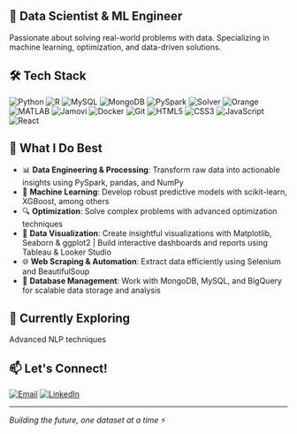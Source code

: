 ## 🚀 Data Scientist & ML Engineer 
Passionate about solving real-world problems with data. Specializing in machine learning, optimization, and data-driven solutions.

## 🛠️ Tech Stack

![Python](https://img.shields.io/badge/Python-3776AB?style=for-the-badge&logo=python&logoColor=white)
![R](https://img.shields.io/badge/R-276DC3?style=for-the-badge&logo=r&logoColor=white)
![MySQL](https://img.shields.io/badge/MySQL-4479A1?style=for-the-badge&logo=mysql&logoColor=white)
![MongoDB](https://img.shields.io/badge/MongoDB-47A248?style=for-the-badge&logo=mongodb&logoColor=white)
![PySpark](https://img.shields.io/badge/PySpark-E25A1C?style=for-the-badge&logo=apache-spark&logoColor=white)
![Solver](https://img.shields.io/badge/Solver-Simplex_LP-0078D4?style=for-the-badge&logo=microsoft&logoColor=white)
![Orange](https://img.shields.io/badge/Orange-FFA500?style=for-the-badge&logo=orange&logoColor=white)
![MATLAB](https://img.shields.io/badge/MATLAB-0076A8?style=for-the-badge&logo=mathworks&logoColor=white)
![Jamovi](https://img.shields.io/badge/Jamovi-005A9C?style=for-the-badge&logo=jamovi&logoColor=white)
![Docker](https://img.shields.io/badge/Docker-2496ED?style=for-the-badge&logo=docker&logoColor=white)
![Git](https://img.shields.io/badge/Git-F05032?style=for-the-badge&logo=git&logoColor=white)
![HTML5](https://img.shields.io/badge/HTML5-E34F26?style=for-the-badge&logo=html5&logoColor=white)
![CSS3](https://img.shields.io/badge/CSS3-1572B6?style=for-the-badge&logo=css3&logoColor=white)
![JavaScript](https://img.shields.io/badge/JavaScript-F7DF1E?style=for-the-badge&logo=javascript&logoColor=black)
![React](https://img.shields.io/badge/React-61DAFB?style=for-the-badge&logo=react&logoColor=black)

## 🎯 What I Do Best
- 📊 **Data Engineering & Processing**: Transform raw data into actionable insights using PySpark, pandas, and NumPy
- 🤖 **Machine Learning**: Develop robust predictive models with scikit-learn, XGBoost, among others
- 🔍 **Optimization**: Solve complex problems with advanced optimization techniques
- 🎨 **Data Visualization**: Create insightful visualizations with Matplotlib, Seaborn & ggplot2 | Build interactive dashboards and reports using Tableau & Looker Studio
- 🌐 **Web Scraping & Automation**: Extract data efficiently using Selenium and BeautifulSoup
- 💾 **Database Management**: Work with MongoDB, MySQL, and BigQuery for scalable data storage and analysis

## 🌱 Currently Exploring
Advanced NLP techniques 

## 📫 Let's Connect!
[![Email](https://img.shields.io/badge/Email-joaopedrod1997@gmail.com-D14836?style=for-the-badge&logo=gmail&logoColor=white)](mailto:joaopedrod1997@gmail.com)
[![LinkedIn](https://img.shields.io/badge/LinkedIn-Connect-0077B5?style=for-the-badge&logo=linkedin&logoColor=white)](https://www.linkedin.com/in/joaorolimdias/)

---
*Building the future, one dataset at a time* ⚡

